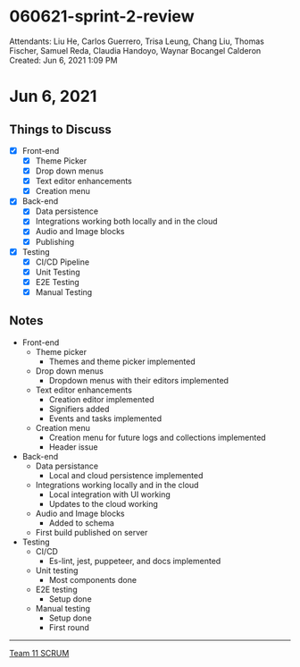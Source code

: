 # 060621-sprint-2-review

Attendants: Liu He, Carlos Guerrero, Trisa Leung, Chang Liu, Thomas Fischer, Samuel Reda, Claudia Handoyo, Waynar Bocangel Calderon
Created: Jun 6, 2021 1:09 PM

# Jun 6, 2021

## Things to Discuss

- [x]  Front-end
    - [x]  Theme Picker
    - [x]  Drop down menus
    - [x]  Text editor enhancements
    - [x]  Creation menu
- [x]  Back-end
    - [x]  Data persistence
    - [x]  Integrations working both locally and in the cloud
    - [x]  Audio and Image blocks
    - [x]  Publishing
- [x]  Testing
    - [x]  CI/CD Pipeline
    - [x]  Unit Testing
    - [x]  E2E Testing
    - [x]  Manual Testing

## Notes

- Front-end
    - Theme picker
        - Themes and theme picker implemented
    - Drop down menus
        - Dropdown menus with their editors implemented
    - Text editor enhancements
        - Creation editor implemented
        - Signifiers added
        - Events and tasks implemented
    - Creation menu
        - Creation menu for future logs and collections implemented
        - Header issue
- Back-end
    - Data persistance
        - Local and cloud persistence implemented
    - Integrations working locally and in the cloud
        - Local integration with UI working
        - Updates to the cloud working
    - Audio and Image blocks
        - Added to schema
    - First build published on server
- Testing
    - CI/CD
        - Es-lint, jest, puppeteer, and docs implemented
    - Unit testing
        - Most components done
    - E2E testing
        - Setup done
    - Manual testing
        - Setup done
        - First round

---

[Team 11 SCRUM](https://www.notion.so/f07aac65bdd94a0c9b9b99595fdd75ac)